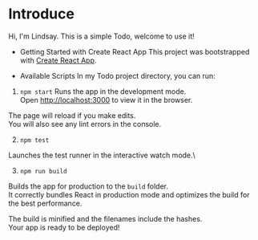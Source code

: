 # Introduce

Hi, I'm Lindsay.
This is a simple Todo, welcome to use it!

- Getting Started with Create React App
  This project was bootstrapped with [Create React App](https://github.com/facebook/create-react-app).

- Available Scripts
  In my Todo project directory, you can run:

1. `npm start`
   Runs the app in the development mode.\
   Open [http://localhost:3000](http://localhost:3000) to view it in the browser.

The page will reload if you make edits.\
You will also see any lint errors in the console.

2. `npm test`

Launches the test runner in the interactive watch mode.\

3. `npm run build`

Builds the app for production to the `build` folder.\
It correctly bundles React in production mode and optimizes the build for the best performance.

The build is minified and the filenames include the hashes.\
Your app is ready to be deployed!
